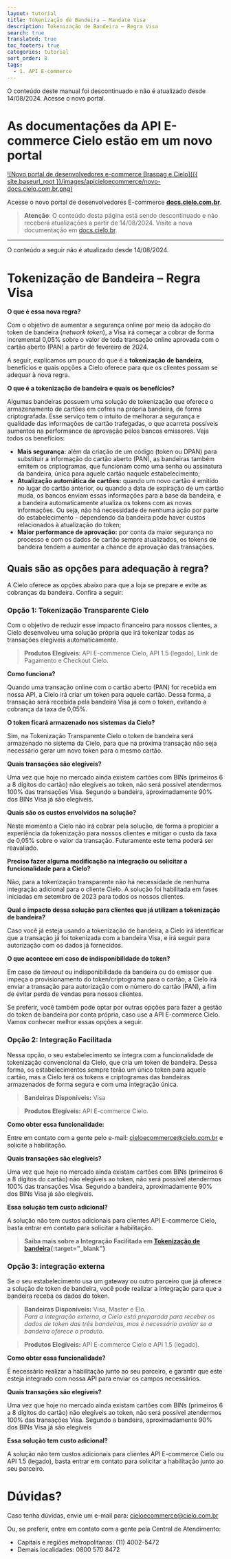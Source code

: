```yaml
---
layout: tutorial
title: Tokenização de Bandeira – Mandate Visa
description: Tokenização de Bandeira – Regra Visa
search: true
translated: true
toc_footers: true
categories: tutorial
sort_order: 8
tags:
  - 1. API E-commerce
---
```


<aside class="warning"> O conteúdo deste manual foi descontinuado e não é atualizado desde 14/08/2024. Acesse o novo portal.</aside>

# As documentações da API E-commerce Cielo estão em um novo portal

[![Novo portal de desenvolvedores e-commerce Braspag e Cielo]({{ site.baseurl_root }}/images/apicieloecommerce/novo-docs.cielo.com.br.png)](https://docs.cielo.com.br/ecommerce-cielo/docs/tokenizacao-mandate-visa)

Acesse o novo portal de desenvolvedores E-commerce **[docs.cielo.com.br](https://docs.cielo.com.br)**.

> **Atenção**: O conteúdo desta página está sendo descontinuado e não receberá atualizações a partir de 14/08/2024. Visite a nova documentação em [docs.cielo.br](https://docs.cielo.com.br/ecommerce-cielo/docs/tokenizacao-mandate-visa).

--------------------------------------------------------------------------------------------------------------------------

<aside class="warning"> O conteúdo a seguir não é atualizado desde 14/08/2024.</aside>

# Tokenização de Bandeira – Regra Visa

**O que é essa nova regra?**

Com o objetivo de aumentar a segurança online por meio da adoção do token de bandeira (*network token*), a Visa irá começar a cobrar de forma incremental 0,05% sobre o valor de toda transação online aprovada com o cartão aberto (PAN) a partir de fevereiro de 2024.

A seguir, explicamos um pouco do que é a **tokenização de bandeira**, benefícios e quais opções a Cielo oferece para que os clientes possam se adequar à nova regra.

**O que é a tokenização de bandeira e quais os benefícios?**

Algumas bandeiras possuem uma solução de tokenização que oferece o armazenamento de cartões em cofres na própria bandeira, de forma criptografada. Esse serviço tem o intuito de melhorar a segurança e qualidade das informações de cartão trafegadas, o que acarreta possíveis aumentos na performance de aprovação pelos bancos emissores. Veja todos os benefícios:

* **Mais segurança:** além da criação de um código (token ou DPAN) para substituir a informação do cartão aberto (PAN), as bandeiras também emitem os criptogramas, que funcionam como uma senha ou assinatura da bandeira, única para aquele cartão naquele estabelecimento;
* **Atualização automática de cartões:** quando um novo cartão é emitido no lugar do cartão anterior, ou quando a data de expiração de um cartão muda, os bancos enviam essas informações para a base da bandeira, e a bandeira automaticamente atualiza os tokens com as novas informações. Ou seja, não há necessidade de nenhuma ação por parte do estabelecimento - dependendo da bandeira pode haver custos relacionados à atualização do token;
* **Maior performance de aprovação:** por conta da maior segurança no processo e com os dados de cartão sempre atualizados, os tokens de bandeira tendem a aumentar a chance de aprovação das transações.

## Quais são as opções para adequação à regra?

A Cielo oferece as opções abaixo para que a loja se prepare e evite as cobranças da bandeira. Confira a seguir:

### Opção 1: Tokenização Transparente Cielo

Com o objetivo de reduzir esse impacto financeiro para nossos clientes, a Cielo desenvolveu uma solução própria que irá tokenizar todas as transações elegíveis automaticamente.

> **Produtos Elegíveis**: API E-commerce Cielo, API 1.5 (legado), Link de Pagamento e Checkout Cielo.

**Como funciona?**

Quando uma transação online com o cartão aberto (PAN) for recebida em nossa API, a Cielo irá criar um token para aquele cartão. Dessa forma, a transação será recebida pela bandeira Visa já com o token, evitando a cobrança da taxa de 0,05%.

**O token ficará armazenado nos sistemas da Cielo?**

Sim, na Tokenização Transparente Cielo o token de bandeira será armazenado no sistema da Cielo, para que na próxima transação não seja necessário gerar um novo token para o mesmo cartão.

**Quais transações são elegíveis?**

Uma vez que hoje no mercado ainda existem cartões com BINs (primeiros 6 a 8 dígitos do cartão) não elegíveis ao token, não será possível atendermos 100% das transações Visa. Segundo a bandeira, aproximadamente 90% dos BINs Visa já são elegíveis.

**Quais são os custos envolvidos na solução?**

Neste momento a Cielo não irá cobrar pela solução, de forma a propiciar a experiência da tokenização para nossos clientes e mitigar o custo da taxa de 0,05% sobre o valor da transação. Futuramente este tema poderá ser reavaliado.

**Preciso fazer alguma modificação na integração ou solicitar a funcionalidade para a Cielo?**

Não, para a tokenização transparente não há necessidade de nenhuma integração adicional para o cliente Cielo. A solução foi habilitada em fases iniciadas em setembro de 2023 para todos os nossos clientes.

**Qual o impacto dessa solução para clientes que já utilizam a tokenização de bandeira?**

Caso você já esteja usando a tokenização de bandeira, a Cielo irá identificar que a transação já foi tokenizada com a bandeira Visa, e irá seguir para autorização com os dados já fornecidos.

**O que acontece em caso de indisponibilidade do token?**

Em caso de *timeout* ou indisponibilidade da bandeira ou do emissor que impeça o provisionamento do token/criptograma para o cartão, a Cielo irá enviar a transação para autorização com o número do cartão (PAN), a fim de evitar perda de vendas para nossos clientes.

Se preferir, você também pode optar por outras opções para fazer a gestão do token de bandeira por conta própria, caso use a API E-commerce Cielo. Vamos conhecer melhor essas opções a seguir.

### Opção 2: Integração Facilitada

Nessa opção, o seu estabelecimento se integra com a funcionalidade de tokenização convencional da Cielo, que cria um token de bandeira. Dessa forma, os estabelecimentos sempre terão um único token para aquele cartão, mas a Cielo terá os tokens e criptogramas das bandeiras armazenados de forma segura e com uma integração única.

> **Bandeiras Disponíveis:** Visa

> **Produtos Elegíveis:** API E-commerce Cielo.

**Como obter essa funcionalidade:**

Entre em contato com a gente pelo e-mail: cieloecommerce@cielo.com.br e solicite a habilitação.

**Quais transações são elegíveis?**

Uma vez que hoje no mercado ainda existam cartões com BINs (primeiros 6 a 8 dígitos do cartão) não elegíveis ao token, não será possível atendermos 100% das transações Visa. Segundo a bandeira, aproximadamente 90% dos BINs Visa já são elegíveis.

**Essa solução tem custo adicional?**

A solução não tem custos adicionais para clientes API E-commerce Cielo, basta entrar em contato para solicitar a habilitação.

> **Saiba mais sobre a Integração Facilitada em [Tokenização de bandeira](https://developercielo.github.io/manual/cielo-ecommerce#tokeniza%C3%A7%C3%A3o-de-bandeira){:target="_blank"}**

### Opção 3: integração externa

Se o seu estabelecimento usa um gateway ou outro parceiro que já oferece a solução de token de bandeira, você pode realizar a integração para que a bandeira receba os dados do token.

> **Bandeiras Disponíveis:** Visa, Master e Elo.<br>
> *Para a integração externa, a Cielo está preparada para receber os dados de token das três bandeiras, mas é necessário avaliar se a bandeira oferece o produto*.

> **Produtos Elegíveis:** 
API E-commerce Cielo e API 1.5 (legado).

**Como obter essa funcionalidade?**

É necessário realizar a habilitação junto ao seu parceiro, e garantir que este esteja integrado com nossa API para enviar os campos necessários.

**Quais transações são elegíveis?**

Uma vez que hoje no mercado ainda existam cartões com BINs (primeiros 6 a 8 dígitos do cartão) não elegíveis ao token, não será possível atendermos 100% das transações Visa. Segundo a bandeira, aproximadamente 90% dos BINs Visa já são elegíveis

**Essa solução tem custo adicional?**

A solução não tem custos adicionais para clientes API E-commerce Cielo ou API 1.5 (legado), basta entrar em contato para solicitar a habilitação junto ao seu parceiro.

# Dúvidas?

Caso tenha dúvidas, envie um e-mail para: cieloecommerce@cielo.com.br

Ou, se preferir, entre em contato com a gente pela Central de Atendimento:

* Capitais e regiões metropolitanas: (11) 4002-5472
* Demais localidades: 0800 570 8472
